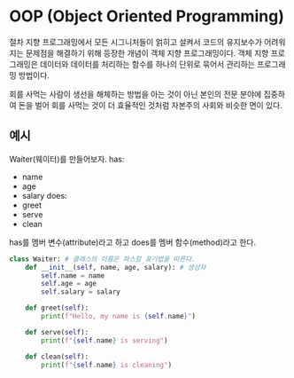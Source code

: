 # OOP (Object Oriented Programming)

절차 지향 프로그래밍에서 모든 시그니처들이 얽히고 설켜서 코드의 유지보수가 어려워지는 문제점을 해결하기 위해 등장한 개념이 객체 지향 프로그래밍이다. 
객체 지향 프로그래밍은 데이터와 데이터를 처리하는 함수를 하나의 단위로 묶어서 관리하는 프로그래밍 방법이다.

회를 사먹는 사람이 생선을 해체하는 방법을 아는 것이 아닌 본인의 전문 분야에 집중하여 돈을 벌어 회를 사먹는 것이 더 효율적인 것처럼 
자본주의 사회와 비슷한 면이 있다.

## 예시

Waiter(웨이터)를 만들어보자.
has:
- name
- age
- salary
does:
- greet
- serve
- clean

has를 멤버 변수(attribute)라고 하고 does를 멤버 함수(method)라고 한다.
```python
class Waiter: # 클래스의 이름은 파스칼 표기법을 따른다. 
    def __init__(self, name, age, salary): # 생성자
        self.name = name
        self.age = age
        self.salary = salary

    def greet(self):
        print(f"Hello, my name is {self.name}")

    def serve(self):
        print(f"{self.name} is serving")

    def clean(self):
        print(f"{self.name} is cleaning")
